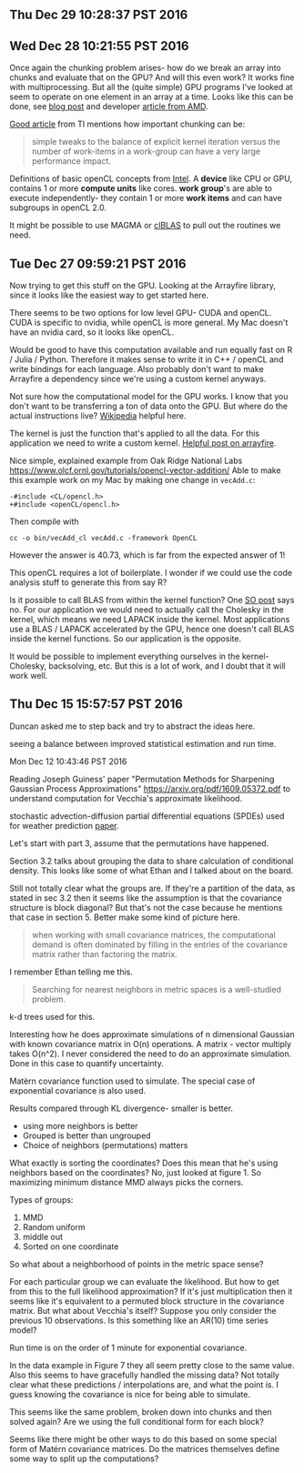 ## Thu Dec 29 10:28:37 PST 2016



## Wed Dec 28 10:21:55 PST 2016

Once again the chunking problem arises- how do we break an array into
chunks and evaluate that on the GPU? And will this even work? It works fine
with multiprocessing. But all the (quite simple) GPU programs I've looked
at seem to operate on one element in an array at a time. Looks like this
can be done, see [blog
post](http://gpgpu-computing4.blogspot.com/2009/10/matrix-multiplication-3-opencl.html)
and developer [article from
AMD](http://developer.amd.com/resources/articles-whitepapers/opencl-optimization-case-study-simple-reductions/).

[Good
article](http://downloads.ti.com/mctools/esd/docs/opencl/execution/kernels-workgroups-workitems.html) from TI mentions how important chunking can be:

> simple tweaks to the balance of explicit kernel iteration versus the number
> of work-items in a work-group can have a very large performance impact.

Definitions of basic openCL concepts from
[Intel](https://software.intel.com/sites/landingpage/opencl/optimization-guide/Basic_Concepts.htm). 
A __device__ like CPU or GPU, contains 1 or more __compute units__ like
cores. __work group__'s are able to execute independently- they contain 1
or more __work items__ and can have subgroups in openCL 2.0.

It might be possible to use MAGMA or
[clBLAS](https://github.com/clMathLibraries/clBLAS) to pull out the
routines we need.

## Tue Dec 27 09:59:21 PST 2016

Now trying to get this stuff on the GPU. Looking at the Arrayfire library,
since it looks like the easiest way to get started here.

There seems to be two options for low level GPU- CUDA and openCL. CUDA is
specific to nvidia, while openCL is more general. My Mac doesn't have
an nvidia card, so it looks like openCL.

Would be good to have this computation available and run equally fast on R
/ Julia / Python. Therefore it makes sense to write it in C++ / openCL and
write bindings for each language. Also probably don't want to make
Arrayfire a dependency since we're using a custom kernel anyways.

Not sure how the computational model for the GPU works. I know that you
don't want to be transferring a ton of data onto the GPU. But where do the
actual instructions live?
[Wikipedia](https://en.wikipedia.org/wiki/General-purpose_computing_on_graphics_processing_units)
helpful here.

The kernel is just the function that's applied to all the data. For this
application we need to write a custom kernel. [Helpful
post on arrayfire](http://arrayfire.com/custom-kernels-with-arrayfire/).

Nice simple, explained example from Oak Ridge National Labs
https://www.olcf.ornl.gov/tutorials/opencl-vector-addition/ 
Able to make this example work on my Mac by making one change in
`vecAdd.c`:
```
-#include <CL/opencl.h>
+#include <openCL/opencl.h>
```
Then compile with
```
cc -o bin/vecAdd_cl vecAdd.c -framework OpenCL
```
However the answer is 40.73, which is far from the expected answer of 1!

This openCL requires a lot of boilerplate. I wonder if we could use the
code analysis stuff to generate this from say R?

Is it possible to call BLAS from within the kernel function?
One [SO
post](http://stackoverflow.com/questions/18709287/calling-blas-routines-inside-opencl-kernels) says no.
For our application we would need to actually call the Cholesky in the
kernel, which means we need LAPACK inside the kernel. 
Most applications use a BLAS / LAPACK accelerated by the GPU, hence one
doesn't call BLAS inside the kernel functions.
So our application is the opposite.

It would be possible to implement everything ourselves in the kernel-
Cholesky, backsolving, etc. But this is a lot of work, and I doubt that it
will work well.


## Thu Dec 15 15:57:57 PST 2016

Duncan asked me to step back and try to abstract the ideas here.

seeing a balance between improved statistical estimation and
run time.


Mon Dec 12 10:43:46 PST 2016

Reading Joseph Guiness' paper "Permutation Methods for Sharpening
Gaussian Process Approximations" https://arxiv.org/pdf/1609.05372.pdf
to understand computation for Vecchia's approximate likelihood.

stochastic advection-diffusion partial differential equations (SPDEs)
used for weather prediction
[paper](https://www.researchgate.net/profile/Hans_Kuensch/publication/224861441_SPDE_based_modeling_of_large_space-time_data_sets/links/53e87e9a0cf21cc29fdc63e3.pdf).

Let's start with part 3, assume that the permutations have happened.

Section 3.2 talks about grouping the data to share calculation of
conditional density. This looks like some of what Ethan and I talked about on the
board.

Still not totally clear what the groups are. If they're a partition of the
data, as stated in sec 3.2 then it seems like the assumption is that the
covariance structure is block diagonal? But that's not the case because
he mentions that case in section 5. Better make some kind of picture here.

> when working with small covariance matrices, the computational demand is
> often dominated by filling in the entries of the covariance matrix rather
> than factoring the matrix.

I remember Ethan telling me this.

> Searching for nearest neighbors in metric spaces is a well-studied
> problem.

k-d trees used for this.

Interesting how he does approximate simulations of n dimensional Gaussian
with known covariance matrix in O(n) operations. A matrix - vector multiply
takes O(n^2). I never considered the need to do an approximate simulation.
Done in this case to quantify uncertainty.

Matèrn covariance function used to simulate. The special case of
exponential covariance is also used.

Results compared through KL divergence- smaller is better.
- using more neighbors is better
- Grouped is better than ungrouped
- Choice of neighbors (permutations) matters

What exactly is sorting the coordinates? Does this mean that he's using
neighbors based on the coordinates? No, just looked at figure 1. So
maximizing minimum distance MMD always picks the corners.

Types of groups:
1. MMD
2. Random uniform
3. middle out
4. Sorted on one coordinate

So what about a neighborhood of points in the metric space sense?

For each particular group we can evaluate the likelihood. But how to get
from this to the full likelihood approximation? If it's just multiplication
then it seems like it's equivalent to a permuted block structure in the
covariance matrix. But what about Vecchia's itself? Suppose you only
consider the previous 10 observations. Is this something like an AR(10)
time series model?

Run time is on the order of 1 minute for exponential covariance.

In the data example in Figure 7 they all seem pretty close to the same
value. Also this seems to have gracefully handled the missing data? Not
totally clear what these predictions / interpolations are, and what the
point is. I guess knowing the covariance is nice for being able to
simulate.

This seems like the same problem, broken down into chunks and then solved
again? Are we using the full conditional form for each block?

Seems like there might be other ways to do this based on some special form
of Matérn covariance matrices. Do the matrices themselves define some way
to split up the computations?
